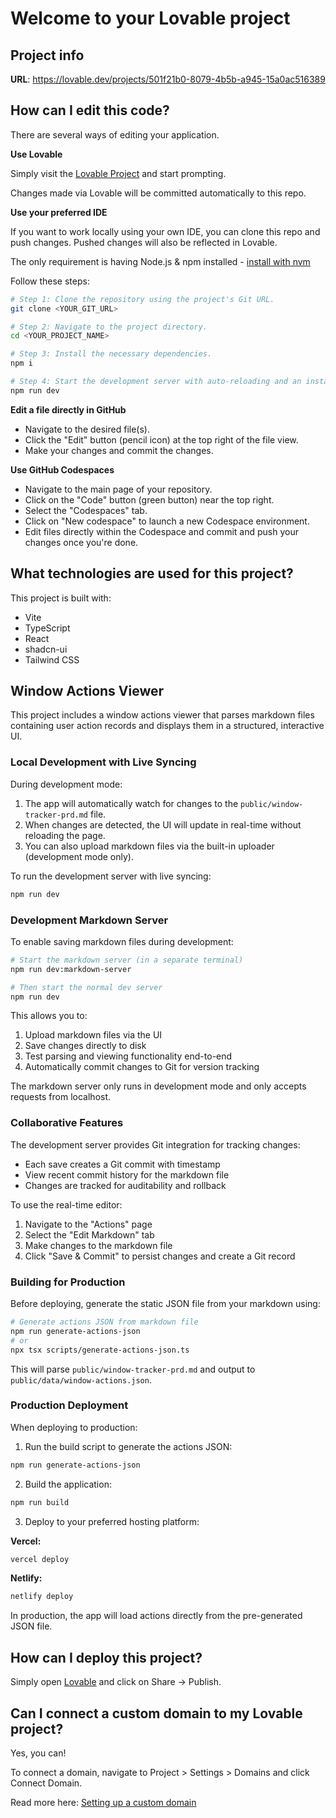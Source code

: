 
# Welcome to your Lovable project

## Project info

**URL**: https://lovable.dev/projects/501f21b0-8079-4b5b-a945-15a0ac516389

## How can I edit this code?

There are several ways of editing your application.

**Use Lovable**

Simply visit the [Lovable Project](https://lovable.dev/projects/501f21b0-8079-4b5b-a945-15a0ac516389) and start prompting.

Changes made via Lovable will be committed automatically to this repo.

**Use your preferred IDE**

If you want to work locally using your own IDE, you can clone this repo and push changes. Pushed changes will also be reflected in Lovable.

The only requirement is having Node.js & npm installed - [install with nvm](https://github.com/nvm-sh/nvm#installing-and-updating)

Follow these steps:

```sh
# Step 1: Clone the repository using the project's Git URL.
git clone <YOUR_GIT_URL>

# Step 2: Navigate to the project directory.
cd <YOUR_PROJECT_NAME>

# Step 3: Install the necessary dependencies.
npm i

# Step 4: Start the development server with auto-reloading and an instant preview.
npm run dev
```

**Edit a file directly in GitHub**

- Navigate to the desired file(s).
- Click the "Edit" button (pencil icon) at the top right of the file view.
- Make your changes and commit the changes.

**Use GitHub Codespaces**

- Navigate to the main page of your repository.
- Click on the "Code" button (green button) near the top right.
- Select the "Codespaces" tab.
- Click on "New codespace" to launch a new Codespace environment.
- Edit files directly within the Codespace and commit and push your changes once you're done.

## What technologies are used for this project?

This project is built with:

- Vite
- TypeScript
- React
- shadcn-ui
- Tailwind CSS

## Window Actions Viewer

This project includes a window actions viewer that parses markdown files containing user action records and displays them in a structured, interactive UI.

### Local Development with Live Syncing

During development mode:
1. The app will automatically watch for changes to the `public/window-tracker-prd.md` file.
2. When changes are detected, the UI will update in real-time without reloading the page.
3. You can also upload markdown files via the built-in uploader (development mode only).

To run the development server with live syncing:

```sh
npm run dev
```

### Development Markdown Server

To enable saving markdown files during development:

```sh
# Start the markdown server (in a separate terminal)
npm run dev:markdown-server

# Then start the normal dev server
npm run dev
```

This allows you to:
1. Upload markdown files via the UI
2. Save changes directly to disk
3. Test parsing and viewing functionality end-to-end
4. Automatically commit changes to Git for version tracking

The markdown server only runs in development mode and only accepts requests from localhost.

### Collaborative Features

The development server provides Git integration for tracking changes:
- Each save creates a Git commit with timestamp
- View recent commit history for the markdown file
- Changes are tracked for auditability and rollback

To use the real-time editor:
1. Navigate to the "Actions" page
2. Select the "Edit Markdown" tab
3. Make changes to the markdown file
4. Click "Save & Commit" to persist changes and create a Git record

### Building for Production

Before deploying, generate the static JSON file from your markdown using:

```sh
# Generate actions JSON from markdown file
npm run generate-actions-json
# or
npx tsx scripts/generate-actions-json.ts
```

This will parse `public/window-tracker-prd.md` and output to `public/data/window-actions.json`.

### Production Deployment

When deploying to production:

1. Run the build script to generate the actions JSON:
```sh
npm run generate-actions-json
```

2. Build the application:
```sh
npm run build
```

3. Deploy to your preferred hosting platform:

**Vercel:**
```sh
vercel deploy
```

**Netlify:**
```sh
netlify deploy
```

In production, the app will load actions directly from the pre-generated JSON file.

## How can I deploy this project?

Simply open [Lovable](https://lovable.dev/projects/501f21b0-8079-4b5b-a945-15a0ac516389) and click on Share -> Publish.

## Can I connect a custom domain to my Lovable project?

Yes, you can!

To connect a domain, navigate to Project > Settings > Domains and click Connect Domain.

Read more here: [Setting up a custom domain](https://docs.lovable.dev/tips-tricks/custom-domain#step-by-step-guide)
